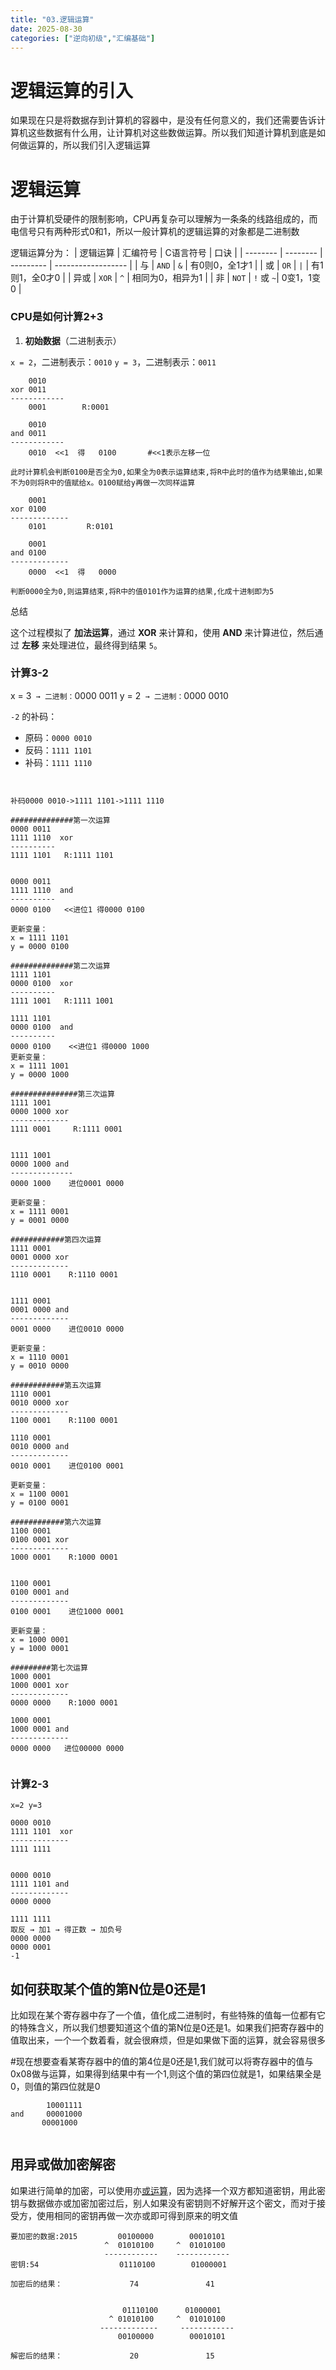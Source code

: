 ```yaml
---
title: "03.逻辑运算"
date: 2025-08-30
categories: ["逆向初级","汇编基础"]
---
```


# 逻辑运算的引入

如果现在只是将数据存到计算机的容器中，是没有任何意义的，我们还需要告诉计算机这些数据有什么用，让计算机对这些数做运算。所以我们知道计算机到底是如何做运算的，所以我们引入逻辑运算

# 逻辑运算

由于计算机受硬件的限制影响，CPU再复杂可以理解为一条条的线路组成的，而电信号只有两种形式0和1，所以一般计算机的逻辑运算的对象都是二进制数

逻辑运算分为：
| 逻辑运算 | 汇编符号 | C语言符号 | 口诀               |
| -------- | -------- | --------- | ------------------ |
| 与       | `AND`    | `&`       | 有0则0，全1才1     |
| 或       | `OR`     | `|`       | 有1则1，全0才0     |
| 异或     | `XOR`    | `^`       | 相同为0，相异为1   |
| 非       | `NOT`    | `!` 或 `~`| 0变1，1变0         |



### CPU是如何计算2+3

1. **初始数据**（二进制表示）

`x = 2`，二进制表示：`0010`
`y = 3`，二进制表示：`0011`

```
	0010	
xor 0011
------------
	0001        R:0001
	
	0010
and 0011
------------
	0010  <<1  得   0100       #<<1表示左移一位
	
此时计算机会判断0100是否全为0,如果全为0表示运算结束,将R中此时的值作为结果输出,如果不为0则将R中的值赋给x。0100赋给y再做一次同样运算

	0001
xor 0100
-------------
	0101         R:0101
	
	0001
and 0100
-------------
	0000  <<1  得   0000

判断0000全为0,则运算结束,将R中的值0101作为运算的结果,化成十进制即为5
```
总结

这个过程模拟了 **加法运算**，通过 **XOR** 来计算和，使用 **AND** 来计算进位，然后通过 **左移** 来处理进位，最终得到结果 `5`。

### 计算3-2
x = 3` → 二进制：`0000 0011
y = 2` → 二进制：`0000 0010

`-2` 的补码：

- 原码：`0000 0010`
- 反码：`1111 1101`
- 补码：`1111 1110`

```


补码0000 0010->1111 1101->1111 1110

##############第一次运算
0000 0011
1111 1110  xor
----------
1111 1101   R:1111 1101


0000 0011
1111 1110  and
----------
0000 0100   <<进位1 得0000 0100

更新变量：  
x = 1111 1101
y = 0000 0100

##############第二次运算
1111 1101
0000 0100  xor
----------
1111 1001   R:1111 1001

1111 1101
0000 0100  and
----------
0000 0100    <<进位1 得0000 1000
更新变量：  
x = 1111 1001
y = 0000 1000

###############第三次运算
1111 1001
0000 1000 xor
-------------
1111 0001     R:1111 0001


1111 1001
0000 1000 and
--------------
0000 1000    进位0001 0000

更新变量：  
x = 1111 0001
y = 0001 0000

############第四次运算
1111 0001
0001 0000 xor
-------------
1110 0001    R:1110 0001


1111 0001
0001 0000 and
-------------
0001 0000    进位0010 0000

更新变量：  
x = 1110 0001
y = 0010 0000

############第五次运算
1110 0001
0010 0000 xor
-------------
1100 0001    R:1100 0001

1110 0001
0010 0000 and
-------------
0010 0001    进位0100 0001

更新变量：  
x = 1100 0001
y = 0100 0001

############第六次运算
1100 0001
0100 0001 xor
-------------
1000 0001    R:1000 0001


1100 0001
0100 0001 and
-------------
0100 0001    进位1000 0001

更新变量：  
x = 1000 0001
y = 1000 0001

#########第七次运算
1000 0001
1000 0001 xor
-------------
0000 0000    R:1000 0001

1000 0001
1000 0001 and
-------------
0000 0000   进位00000 0000


```

### 计算2-3

`x=2 y=3 `

```
0000 0010
1111 1101  xor
-------------
1111 1111


0000 0010
1111 1101 and
-------------
0000 0000

1111 1111
取反 → 加1 → 得正数 → 加负号
0000 0000 
0000 0001
-1
```



## 如何获取某个值的第N位是0还是1

比如现在某个寄存器中存了一个值，值化成二进制时，有些特殊的值每一位都有它的特殊含义，所以我们想要知道这个值的第N位是0还是1。如果我们把寄存器中的值取出来，一个一个数着看，就会很麻烦，但是如果做下面的运算，就会容易很多

#现在想要查看某寄存器中的值的第4位是0还是1,我们就可以将寄存器中的值与0x08做与运算，如果得到结果中有一个1,则这个值的第四位就是1，如果结果全是0，则值的第四位就是0

```
		10001111
and		00001000
​		00001000


```



## 用异或做加密解密

如果进行简单的加密，可以使用亦[或运算](https://so.csdn.net/so/search?q=或运算&spm=1001.2101.3001.7020)，因为选择一个双方都知道密钥，用此密钥与数据做亦或加密加密过后，别人如果没有密钥则不好解开这个密文，而对于接受方，使用相同的密钥再做一次亦或即可得到原来的明文值

```
要加密的数据:2015			00100000		00010101
		         	 ^	01010100	 ^	01010100
		         	 ------------    ------------
密钥:54				   01110100		   01000001
					
加密后的结果：			      74		       41
					
					
                         01110100	   01000001
                      ^	01010100	 ^  01010100
		         	-------------     ------------
						00100000		00010101
					
解密后的结果：				  20		       15

```

